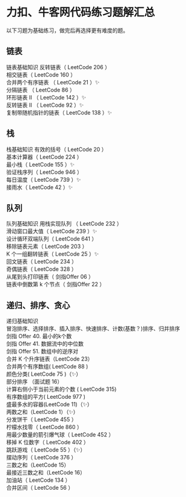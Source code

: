# 力扣、牛客网代码练习题解汇总
以下习题为基础练习，做完后再选择更有难度的题。  
## 链表
链表基础知识
反转链表（ LeetCode 206 ）  
相交链表（ LeetCode 160 ）  
合并两个有序链表 （ LeetCode 21 ）✨  
分隔链表 （ LeetCode 86 ）  
环形链表 II （ LeetCode 142 ）✨  
反转链表 II （ LeetCode 92 ）✨  
复制带随机指针的链表（ LeetCode 138 ）✨  
## 栈
栈基础知识
有效的括号（ LeetCode 20 ）  
基本计算器（ LeetCode 224 ）  
最小栈（ LeetCode 155 ）✨  
验证栈序列（ LeetCode 946 ）  
每日温度（ LeetCode 739 ）✨  
接雨水（ LeetCode 42 ）✨  
## 队列
队列基础知识
用栈实现队列 （ LeetCode 232 ）  
滑动窗口最大值（ LeetCode 239 ）✨  
设计循环双端队列（ LeetCode 641 ）  
移除链表元素（ LeetCode 203 ）  
K 个一组翻转链表（ LeetCode 25 ）✨  
回文链表（ LeetCode 234 ）  
奇偶链表（ LeetCode 328 ）  
从尾到头打印链表（ 剑指Offer 06 ）  
链表中倒数第 k 个节点（ 剑指Offer 22 ）  
## 递归、排序、贪心
递归基础知识  
冒泡排序、选择排序、插入排序、快速排序、计数(基数？)排序、归并排序  
剑指 Offer 40. 最小的k个数  
剑指 Offer 41. 数据流中的中位数  
剑指 Offer 51. 数组中的逆序对  
合并 K 个升序链表（LeetCode 23）  
合并两个有序数组( LeetCode 88 )  
颜色分类( LeetCode 75 )（✨）  
部分排序 （面试题 16）  
计算右侧小于当前元素的个数 ( LeetCode 315)  
有序数组的平方( LeetCode 977 )  
盛最多水的容器(LeetCode 11)（✨）  
两数之和（LeetCode 1）（✨）  
分发饼干（ LeetCode 455 ）  
柠檬水找零（ LeetCode 860 ）  
用最少数量的箭引爆气球（ LeetCode 452 ）  
移掉 K 位数字（ LeetCode 402 ）  
跳跃游戏（ LeetCode 55 ）（✨）  
摆动序列（ LeetCode 376 ）  
三数之和（LeetCode 15）  
最接近三数之和（LeetCode 16）  
加油站（ LeetCode 134 ）  
合并区间（ LeetCode 56 ）  
